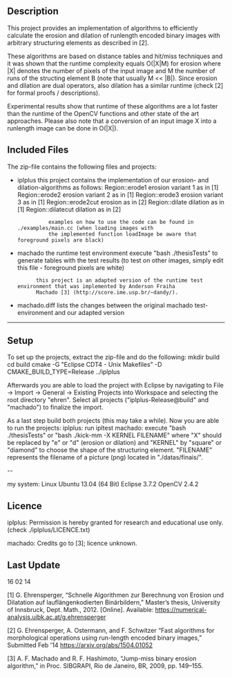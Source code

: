 ## Description

This project provides an implementation of algorithms to efficiently calculate the erosion and dilation of runlength encoded binary images with arbitrary structuring elements as described in [2].

These algorithms are based on distance tables and hit/miss techniques and it was shown that the runtime complexity equals O(|X|M) for erosion where |X| denotes the number of pixels of the input image and M the number of runs of the structing element B (note that usually M << |B|). Since erosion and dilation are dual operators, also dilation has a similar runtime (check [2] for formal proofs / descriptions).

Experimental results show that runtime of these algorithms are a lot faster than the runtime of the OpenCV functions and other state of the art approaches. Please also note that a conversion of an input image X into a runlength image can be done in O(|X|).

## Included Files

The zip-file contains the following files and projects:					

- iplplus		this project contains the implementation of our erosion- and dilation-algorithms as follows:
				Region::erode1		erosion variant 1 as in [1]
				Region::erode2		erosion variant 2 as in [1]
				Region::erode3		erosion variant 3 as in [1]
				Region::erode2cut	erosion as in [2]
				Region::dilate		dilation as in [1]
				Region::dilatecut	dilation as in [2]
			
				examples on how to use the code can be found in ./examples/main.cc (when loading images with 
				the implemented function loadImage be aware that foreground pixels are black)
			
- machado		the runtime test environment
				execute "bash ./thesisTests" to generate tables with the test results (to test on other images, 
				simply edit this file - foreground pixels are white)

			this project is an adapted version of the runtime test environment that was implemented by Anderson Fraiha
			Machado [3] (http://score.ime.usp.br/~dandy/).

- machado.diff		lists the changes between the original machado test-environment and our adapted version
			

------------------------------------------------------------------------------------------------------------------

## Setup

To set up the projects, extract the zip-file and do the following:
mkdir build
cd build
cmake -G "Eclipse CDT4 - Unix Makefiles" -D CMAKE_BUILD_TYPE=Release ../iplplus

Afterwards you are able to load the project with Eclipse by navigating to File -> Import -> General -> Existing Projects into Workspace and selecting the root directory "ehren". Select all projects ("iplplus-Release@build" and "machado") to finalize the import.

As a last step build both projects (this may take a while). Now you are able to run the projects:
iplplus:	run ipltest
machado:	execute "bash ./thesisTests" or "bash ./kick-mm -X KERNEL FILENAME" where "X" should be replaced 
		by "e" or "d" (erosion or dilation) and "KERNEL" by "square" or "diamond" to choose the shape of 
		the structuring element. "FILENAME" represents the filename of a picture (png) located in 
		"./datas/finais/".

--

my system: 	Linux Ubuntu 13.04 (64 Bit)	 Eclipse 3.7.2	OpenCV 2.4.2

## Licence

iplplus: Permission is hereby granted for research and educational use only. (check ./iplplus/LICENCE.txt)

machado: Credits go to [3]; licence unknown.

## Last Update
16 02 14

[1] G. Ehrensperger, “Schnelle Algorithmen zur Berechnung
von Erosion und Dilatation auf lauflängenkodierten
Binärbildern,” Master’s thesis, University of Innsbruck,
Dept. Math., 2012. [Online]. Available:
https://numerical-analysis.uibk.ac.at/g.ehrensperger

[2] G. Ehrensperger, A. Ostermann, and F. Schwitzer
“Fast algorithms for morphological operations using
run-length encoded binary images,” Submitted Feb '14
https://arxiv.org/abs/1504.01052

[3] A. F. Machado and R. F. Hashimoto, “Jump-miss binary
erosion algorithm,” in Proc. SIBGRAPI, Rio de Janeiro,
BR, 2009, pp. 149–155.